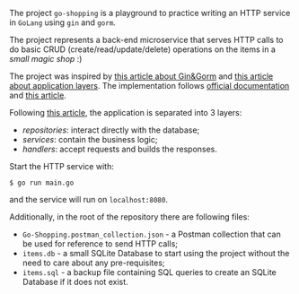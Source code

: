 The project `go-shopping` is a playground to practice writing an HTTP service in `GoLang` using `gin` and `gorm`.

The project represents a back-end microservice that serves HTTP calls to do basic CRUD (create/read/update/delete) operations
on the items in a *small magic shop* :)

The project was inspired by
[this article about Gin&Gorm](https://blog.logrocket.com/how-to-build-a-rest-api-with-golang-using-gin-and-gorm/)
and [this article about application layers](https://deliveroo.engineering/2019/05/17/testing-go-services-using-interfaces.html).
The implementation follows [official documentation](https://github.com/gin-gonic/gin)
and [this article](https://blog.hackajob.co/writing-and-testing-crud/).

Following [this article](https://deliveroo.engineering/2019/05/17/testing-go-services-using-interfaces.html),
the application is separated into 3 layers:
- _repositories_: interact directly with the database;
- _services_: contain the business logic;
- _handlers_: accept requests and builds the responses.

Start the HTTP service with:
```
$ go run main.go
```
and the service will run on `localhost:8080`.

Additionally, in the root of the repository there are following files:
- `Go-Shopping.postman_collection.json` - a Postman collection that can be used for reference to send HTTP calls;
- `items.db` - a small SQLite Database to start using the project without the need to care about any pre-requisites;
- `items.sql` - a backup file containing SQL queries to create an SQLite Database if it does not exist.
